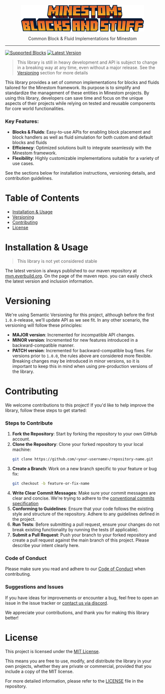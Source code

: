 <p style="text-align: center; margin-top: 40px;width: 100%;" align="center">
    <img src="./.github/blocksandstuff.png" style="width: 400px; margin: 0 auto;" />
    <p style="opacity: 90%;margin-top: -3px" align="center">Common Block & Fluid Implementations for Minestom</p>
</p>

---

<!-- TAG_REPLACEMENT -->
[![Supported Blocks](https://img.shields.io/badge/Supported_Blocks-90%25-green?style=for-the-badge)](TODO.md) [![Latest Version](https://img.shields.io/badge/Latest_Version-1.3.0--SNAPSHOT-green?style=for-the-badge)](https://mvn.everbuild.org/#/public/org/everbuild/blocksandstuff)
<!-- /TAG_REPLACEMENT -->

> This library is still in heavy development and API is subject to change in a breaking way at any time, even without a
> major release. See the [Versioning](#versioning) section for more details

This library provides a set of common implementations for blocks and fluids tailored for the Minestom framework. Its
purpose is to simplify and standardize the management of these entities in Minestom projects. By using this
library, developers can save time and focus on the unique aspects of their projects while relying on tested and reusable
components for core world functionalities.

### Key Features:

- **Blocks & Fluids**: Easy-to-use APIs for enabling block placement and block handlers as well as fluid simulation for
  both custom and default blocks and fluids
- **Efficiency**: Optimized solutions built to integrate seamlessly with the Minestom framework.
- **Flexibility**: Highly customizable implementations suitable for a variety of use cases.

See the sections below for installation instructions, versioning details, and contribution guidelines.

# Table of Contents

- [Installation & Usage](#installation--usage)
- [Versioning](#versioning)
- [Contributing](#contributing)
- [License](#license)

# Installation & Usage

> This library is not yet considered stable

The latest version is always published to our maven repository at [mvn.everbuild.org](https://mvn.everbuild.org/#/public/org/everbuild/blocksandstuff). On the page of the maven repo. you can easily check the latest version and inclusion information.

# Versioning

We're using Semantic Versioning for this project, although before the first `1.0.0`-release, we'll update API as we
see fit. In any other scenario, the versioning will follow these principles:

- **MAJOR version**: Incremented for incompatible API changes.
- **MINOR version**: Incremented for new features introduced in a backward-compatible manner.
- **PATCH version**: Incremented for backward-compatible bug fixes.
  For versions prior to `1.0.0`, the rules above are considered more flexible. Breaking changes may be introduced in
  minor versions, so it is important to keep this in mind when using pre-production versions of the library.

# Contributing

We welcome contributions to this project! If you'd like to help improve the library, follow these steps to get started:

### Steps to Contribute

1. **Fork the Repository**: Start by forking the repository to your own GitHub account.
2. **Clone the Repository**: Clone your forked repository to your local machine:
   ```bash
   git clone https://github.com/<your-username>/repository-name.git
   ```
3. **Create a Branch**: Work on a new branch specific to your feature or bug fix:
   ```bash
   git checkout -b feature-or-fix-name
   ```
4. **Write Clear Commit Messages**: Make sure your commit messages are clear and concise. We're trying to adhere to
   the [conventional commits specification](https://www.conventionalcommits.org/en/v1.0.0/)
5. **Conforming to Guidelines**: Ensure that your code follows the existing style and structure of the repository.
   Adhere to any guidelines defined in the project.
6. **Run Tests**: Before submitting a pull request, ensure your changes do not break existing functionality by running
   the tests (if applicable).
7. **Submit a Pull Request**: Push your branch to your forked repository and create a pull request against the main
   branch of this project. Please describe your intent clearly here.

### Code of Conduct

Please make sure you read and adhere to our [Code of Conduct](CODE_OF_CONDUCT.md) when contributing.

### Suggestions and Issues

If you have ideas for improvements or encounter a bug, feel free to open an issue in the issue tracker or [contact us via
discord](https://dc.asorda.net).

We appreciate your contributions, and thank you for making this library better!

# License

This project is licensed under the [MIT License](LICENSE).

This means you are free to use, modify, and distribute the library in your own projects, whether they are private or
commercial, provided that you include a copy of the MIT license.

For more detailed information, please refer to the [LICENSE](LICENSE) file in the repository.